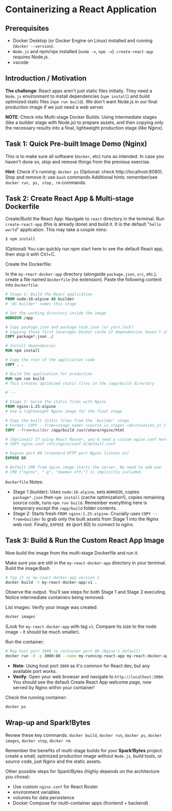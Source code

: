 # Containerizing a React Application

## Prerequisites

* Docker Desktop (or Docker Engine on Linux) installed and running (`docker
  --version`).
* `Node.js` and npm/npx installed (`node -v`, `npm -v`). `create-react-app`
  requires Node.js.
* vscode


## Introduction / Motivation

__The challenge__: React apps aren't just static files initially. They need a
`Node.js` environment to install dependencies (`npm install`) and build
optimized static files (`npm run build`). We don't want Node.js in our final
production image if we just need a web server.

__NOTE__: Check into Multi-stage Docker Builds: Using intermediate stages (like
a builder stage with Node.js) to prepare assets, and then copying only the
necessary results into a final, lightweight production stage (like Nginx).

## Task 1: Quick Pre-built Image Demo (Nginx)

This is to make sure all software (`docker`, etc) runs as intended. In case you
haven't done so, stop and remove things from the previous exercise.

__Hint__: Check it's running: `docker ps` (Optional: check http://localhost:8080).
Stop and remove it: use `bash` commands
Additional hints: remember/see `docker run, ps, stop, rm` commands.

## Task 2: Create React App & Multi-stage Dockerfile

Create/Build the React App: Navigate to `react` directory in the terminal.  Run
`create-react-app` (this is already done) and build it. It is the default
"`hello world`" application. This may take a couple mins:

```bash
$ npm install
```

(Optional) You can quickly run npm start here to see the default React app, then stop it with Ctrl+C.

Create the Dockerfile:

In the `my-react-docker-app` directory (alongside `package.json`, `src`, etc.), create a file named `Dockerfile` (no extension).
Paste the following content into `Dockerfile`:

```Dockerfile
# Stage 1: Build the React application
FROM node:18-alpine AS builder
# 'AS builder' names this stage

# Set the working directory inside the image
WORKDIR /app

# Copy package.json and package-lock.json (or yarn.lock)
# Copying these first leverages Docker cache if dependencies haven't changed
COPY package*.json ./

# Install dependencies
RUN npm install

# Copy the rest of the application code
COPY . .

# Build the application for production
RUN npm run build
# This creates optimized static files in the /app/build directory

# ---

# Stage 2: Serve the static files with Nginx
FROM nginx:1.25-alpine
# Use a lightweight Nginx image for the final stage

# Copy the built static files from the 'builder' stage
# Format: COPY --from=<stage_name> <source_in_stage> <destination_in_final_image>
COPY --from=builder /app/build /usr/share/nginx/html

# (Optional) If using React Router, you'd need a custom nginx.conf here
# COPY nginx.conf /etc/nginx/conf.d/default.conf

# Expose port 80 (standard HTTP port Nginx listens on)
EXPOSE 80

# Default CMD from nginx image starts the server. No need to add one.
# CMD ["nginx", "-g", "daemon off;"] is implicitly included.
```

`Dockerfile` Notes: 

* Stage 1 (builder): Uses `node:18-alpine`, sets `WORKDIR`, copies
  `package*.json` then `npm install` (cache optimization!), copies remaining
  source code, runs `npm run build`. Remember everything here is temporary
  except the `/app/build` folder contents.
* Stage 2: Starts fresh `FROM nginx:1.25-alpine`. Crucially uses `COPY
  --from=builder` to grab only the built assets from Stage 1 into the Nginx web
  root. Finally, `EXPOSE 80` (port 80) to connect to nginx.

## Task 3: Build & Run the Custom React App Image

Now build the image from the multi-stage Dockerfile and run it.

Make sure you are still in the `my-react-docker-app` directory in your terminal.
Build the image:Bash

```bash
# Tag it as my-react-docker-app version 1
docker build -t my-react-docker-app:v1 .
```

Observe the output. You'll see steps for both Stage 1 and Stage 2 executing.
Notice intermediate containers being removed.

List images: Verify your image was created:

```bash
docker images
```
(Look for `my-react-docker-app` with tag `v1`. Compare its size to the node
image - it should be much smaller).


Run the container:
```bash
# Map host port 3000 to container port 80 (Nginx's default)
docker run -d -p 3000:80 --name my-running-react-app my-react-docker-app:v1
```

* __Note__: Using host port `3000` as it's common for React dev, but any available port works.
* __Verify__: Open your web browser and navigate to `http://localhost:3000`. You
  should see the default Create React App welcome page, now served by Nginx
  within your container!

Check the running container:

```bash
docker ps
```

## Wrap-up and Spark!Bytes

Review these key commands: `docker build`, `docker run`, `docker ps`, `docker
images`, `docker stop`, `docker rm`.

Remember the benefits of multi-stage builds for your __Spark!Bytes__ project:
create a small, optimized production image without `Node.js`, build tools, or
source code, just Nginx and the static assets.

Other possible steps for Spark!Bytes (highly depends on the architecture you chose):

* Use custom `nginx.conf` for React Router
* environment variables
* volumes for data persistence
* Docker Compose for multi-container apps (frontend + backend)
